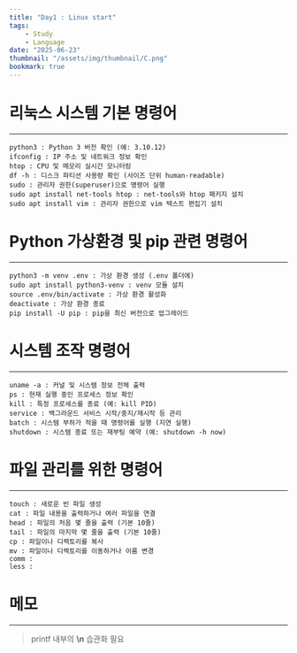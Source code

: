 ```yaml
---
title: "Day1 : Linux start"
tags:
    - Study
    - Language
date: "2025-06-23"
thumbnail: "/assets/img/thumbnail/C.png"
bookmark: true
---
```

# 리눅스 시스템 기본 명령어
---

```git
python3 : Python 3 버전 확인 (예: 3.10.12)
ifconfig : IP 주소 및 네트워크 정보 확인
htop : CPU 및 메모리 실시간 모니터링
df -h : 디스크 파티션 사용량 확인 (사이즈 단위 human-readable)
sudo : 관리자 권한(superuser)으로 명령어 실행
sudo apt install net-tools htop : net-tools와 htop 패키지 설치
sudo apt install vim : 관리자 권한으로 vim 텍스트 편집기 설치
```

# Python 가상환경 및 pip 관련 명령어
---

```git
python3 -m venv .env : 가상 환경 생성 (.env 폴더에)
sudo apt install python3-venv : venv 모듈 설치
source .env/bin/activate : 가상 환경 활성화
deactivate : 가상 환경 종료
pip install -U pip : pip을 최신 버전으로 업그레이드
```

# 시스템 조작 명령어
---

```git
uname -a : 커널 및 시스템 정보 전체 출력  
ps : 현재 실행 중인 프로세스 정보 확인  
kill : 특정 프로세스를 종료 (예: kill PID)  
service : 백그라운드 서비스 시작/중지/재시작 등 관리  
batch : 시스템 부하가 적을 때 명령어를 실행 (지연 실행)  
shutdown : 시스템 종료 또는 재부팅 예약 (예: shutdown -h now)
```

# 파일 관리를 위한 명령어
---

```git
touch : 새로운 빈 파일 생성  
cat : 파일 내용을 출력하거나 여러 파일을 연결  
head : 파일의 처음 몇 줄을 출력 (기본 10줄)  
tail : 파일의 마지막 몇 줄을 출력 (기본 10줄)  
cp : 파일이나 디렉토리를 복사  
mv : 파일이나 디렉토리를 이동하거나 이름 변경
comm : 
less :
```

# 메모
---
> printf 내부의 **\n** 습관화 필요